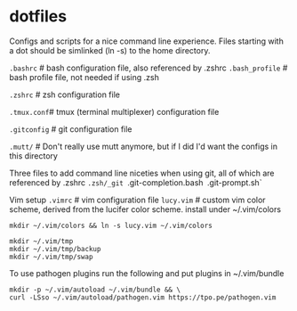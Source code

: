 dotfiles
========

Configs and scripts for a nice command line experience.
Files starting with a dot should be simlinked (ln -s) to the home directory.

`.bashrc`  # bash configuration file, also referenced by .zshrc
`.bash_profile`  # bash profile file, not needed if using .zsh

`.zshrc`  # zsh configuration file

`.tmux.conf`# tmux (terminal multiplexer) configuration file

`.gitconfig` # git configuration file

`.mutt/` # Don't really use mutt anymore, but if I did I'd want the configs in this directory

Three files to add command line niceties when using git, all of which are referenced by .zshrc
`.zsh/_git
`.git-completion.bash`
`.git-prompt.sh`

Vim setup
`.vimrc` # vim configuration file
`lucy.vim` # custom vim color scheme, derived from the lucifer color scheme. install under ~/.vim/colors

```
mkdir ~/.vim/colors && ln -s lucy.vim ~/.vim/colors

mkdir ~/.vim/tmp
mkdir ~/.vim/tmp/backup
mkdir ~/.vim/tmp/swap
```

To use pathogen plugins run the following and put plugins in ~/.vim/bundle
```
mkdir -p ~/.vim/autoload ~/.vim/bundle && \
curl -LSso ~/.vim/autoload/pathogen.vim https://tpo.pe/pathogen.vim
```

